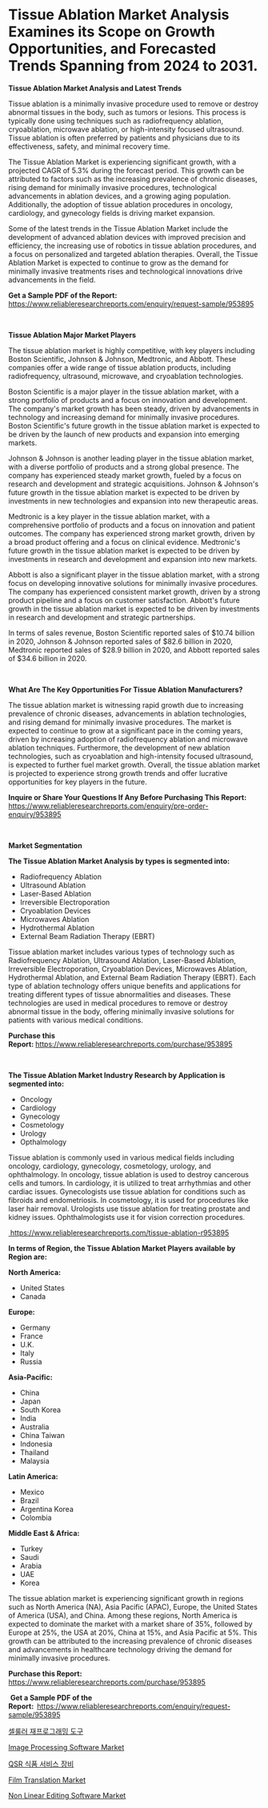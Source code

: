 <p><h1>Tissue Ablation Market Analysis Examines its Scope on Growth Opportunities, and Forecasted Trends Spanning from 2024 to 2031.</h1></p><p><strong>Tissue Ablation Market Analysis and Latest Trends</strong></p>
<p><p>Tissue ablation is a minimally invasive procedure used to remove or destroy abnormal tissues in the body, such as tumors or lesions. This process is typically done using techniques such as radiofrequency ablation, cryoablation, microwave ablation, or high-intensity focused ultrasound. Tissue ablation is often preferred by patients and physicians due to its effectiveness, safety, and minimal recovery time.</p><p>The Tissue Ablation Market is experiencing significant growth, with a projected CAGR of 5.3% during the forecast period. This growth can be attributed to factors such as the increasing prevalence of chronic diseases, rising demand for minimally invasive procedures, technological advancements in ablation devices, and a growing aging population. Additionally, the adoption of tissue ablation procedures in oncology, cardiology, and gynecology fields is driving market expansion.</p><p>Some of the latest trends in the Tissue Ablation Market include the development of advanced ablation devices with improved precision and efficiency, the increasing use of robotics in tissue ablation procedures, and a focus on personalized and targeted ablation therapies. Overall, the Tissue Ablation Market is expected to continue to grow as the demand for minimally invasive treatments rises and technological innovations drive advancements in the field.</p></p>
<p><strong>Get a Sample PDF of the Report:&nbsp;</strong> <a href="https://www.reliableresearchreports.com/enquiry/request-sample/953895">https://www.reliableresearchreports.com/enquiry/request-sample/953895</a></p>
<p>&nbsp;</p>
<p><strong>Tissue Ablation Major Market Players</strong></p>
<p><p>The tissue ablation market is highly competitive, with key players including Boston Scientific, Johnson & Johnson, Medtronic, and Abbott. These companies offer a wide range of tissue ablation products, including radiofrequency, ultrasound, microwave, and cryoablation technologies.</p><p>Boston Scientific is a major player in the tissue ablation market, with a strong portfolio of products and a focus on innovation and development. The company's market growth has been steady, driven by advancements in technology and increasing demand for minimally invasive procedures. Boston Scientific's future growth in the tissue ablation market is expected to be driven by the launch of new products and expansion into emerging markets.</p><p>Johnson & Johnson is another leading player in the tissue ablation market, with a diverse portfolio of products and a strong global presence. The company has experienced steady market growth, fueled by a focus on research and development and strategic acquisitions. Johnson & Johnson's future growth in the tissue ablation market is expected to be driven by investments in new technologies and expansion into new therapeutic areas.</p><p>Medtronic is a key player in the tissue ablation market, with a comprehensive portfolio of products and a focus on innovation and patient outcomes. The company has experienced strong market growth, driven by a broad product offering and a focus on clinical evidence. Medtronic's future growth in the tissue ablation market is expected to be driven by investments in research and development and expansion into new markets.</p><p>Abbott is also a significant player in the tissue ablation market, with a strong focus on developing innovative solutions for minimally invasive procedures. The company has experienced consistent market growth, driven by a strong product pipeline and a focus on customer satisfaction. Abbott's future growth in the tissue ablation market is expected to be driven by investments in research and development and strategic partnerships.</p><p>In terms of sales revenue, Boston Scientific reported sales of $10.74 billion in 2020, Johnson & Johnson reported sales of $82.6 billion in 2020, Medtronic reported sales of $28.9 billion in 2020, and Abbott reported sales of $34.6 billion in 2020.</p></p>
<p>&nbsp;</p>
<p><strong>What Are The Key Opportunities For Tissue Ablation Manufacturers?</strong></p>
<p><p>The tissue ablation market is witnessing rapid growth due to increasing prevalence of chronic diseases, advancements in ablation technologies, and rising demand for minimally invasive procedures. The market is expected to continue to grow at a significant pace in the coming years, driven by increasing adoption of radiofrequency ablation and microwave ablation techniques. Furthermore, the development of new ablation technologies, such as cryoablation and high-intensity focused ultrasound, is expected to further fuel market growth. Overall, the tissue ablation market is projected to experience strong growth trends and offer lucrative opportunities for key players in the future.</p></p>
<p><strong>Inquire or Share Your Questions If Any Before Purchasing This Report:</strong> <a href="https://www.reliableresearchreports.com/enquiry/pre-order-enquiry/953895">https://www.reliableresearchreports.com/enquiry/pre-order-enquiry/953895</a></p>
<p>&nbsp;</p>
<p><strong>Market Segmentation</strong></p>
<p><strong>The Tissue Ablation Market Analysis by types is segmented into:</strong></p>
<p><ul><li>Radiofrequency Ablation</li><li>Ultrasound Ablation</li><li>Laser-Based Ablation</li><li>Irreversible Electroporation</li><li>Cryoablation Devices</li><li>Microwaves Ablation</li><li>Hydrothermal Ablation</li><li>External Beam Radiation Therapy (EBRT)</li></ul></p>
<p><p>Tissue ablation market includes various types of technology such as Radiofrequency Ablation, Ultrasound Ablation, Laser-Based Ablation, Irreversible Electroporation, Cryoablation Devices, Microwaves Ablation, Hydrothermal Ablation, and External Beam Radiation Therapy (EBRT). Each type of ablation technology offers unique benefits and applications for treating different types of tissue abnormalities and diseases. These technologies are used in medical procedures to remove or destroy abnormal tissue in the body, offering minimally invasive solutions for patients with various medical conditions.</p></p>
<p><strong>Purchase this Report:&nbsp;</strong><a href="https://www.reliableresearchreports.com/purchase/953895">https://www.reliableresearchreports.com/purchase/953895</a></p>
<p>&nbsp;</p>
<p><strong>The Tissue Ablation Market Industry Research by Application is segmented into:</strong></p>
<p><ul><li>Oncology</li><li>Cardiology</li><li>Gynecology</li><li>Cosmetology</li><li>Urology</li><li>Opthalmology</li></ul></p>
<p><p>Tissue ablation is commonly used in various medical fields including oncology, cardiology, gynecology, cosmetology, urology, and ophthalmology. In oncology, tissue ablation is used to destroy cancerous cells and tumors. In cardiology, it is utilized to treat arrhythmias and other cardiac issues. Gynecologists use tissue ablation for conditions such as fibroids and endometriosis. In cosmetology, it is used for procedures like laser hair removal. Urologists use tissue ablation for treating prostate and kidney issues. Ophthalmologists use it for vision correction procedures.</p></p>
<p><a href="https://www.reliableresearchreports.com/tissue-ablation-r953895">&nbsp;https://www.reliableresearchreports.com/tissue-ablation-r953895</a></p>
<p><strong>In terms of Region, the Tissue Ablation Market Players available by Region are:</strong></p>
<p>
    <p> <strong> North America: </strong>
        <ul>
            <li>United States</li>
            <li>Canada</li>
        </ul>
        </p> 
    <p> <strong> Europe: </strong>
        <ul>
            <li>Germany</li>
            <li>France</li>
            <li>U.K.</li>
            <li>Italy</li>
            <li>Russia</li>
        </ul>
        </p> 
    <p> <strong> Asia-Pacific: </strong>
        <ul>
            <li>China</li>
            <li>Japan</li>
            <li>South Korea</li>
            <li>India</li>
            <li>Australia</li>
            <li>China Taiwan</li>
            <li>Indonesia</li>
            <li>Thailand</li>
            <li>Malaysia</li>
        </ul>
        </p> 
    <p> <strong> Latin America: </strong>
        <ul>
            <li>Mexico</li>
            <li>Brazil</li>
            <li>Argentina Korea</li>
            <li>Colombia</li>
        </ul>
        </p> 
    <p> <strong> Middle East & Africa: </strong>
        <ul>
            <li>Turkey</li>
            <li>Saudi</li>
            <li>Arabia</li>
            <li>UAE</li>
            <li>Korea</li>
        </ul>
    </p>
    </p>
<p><p>The tissue ablation market is experiencing significant growth in regions such as North America (NA), Asia Pacific (APAC), Europe, the United States of America (USA), and China. Among these regions, North America is expected to dominate the market with a market share of 35%, followed by Europe at 25%, the USA at 20%, China at 15%, and Asia Pacific at 5%. This growth can be attributed to the increasing prevalence of chronic diseases and advancements in healthcare technology driving the demand for minimally invasive procedures.</p></p>
<p><strong>Purchase this Report: </strong><a href="https://www.reliableresearchreports.com/purchase/953895">https://www.reliableresearchreports.com/purchase/953895</a></p>
<p>&nbsp;<strong>Get a Sample PDF of the Report:&nbsp;&nbsp;</strong><a href="https://www.reliableresearchreports.com/enquiry/request-sample/953895">https://www.reliableresearchreports.com/enquiry/request-sample/953895</a></p>
<p><strong></strong></p>
<p><p><a href="https://github.com/konokaryan/Market-Research-Report-List-2/blob/main/740915381628.md">셀룰러 재프로그래밍 도구</a></p><p><a href="https://github.com/gladysalidde/Market-Research-Report-List-2/blob/main/image-processing-software-market.md">Image Processing Software Market</a></p><p><a href="https://github.com/mithunmistry2258/Market-Research-Report-List-2/blob/main/561542481627.md">QSR 식품 서비스 장비</a></p><p><a href="https://github.com/changoleonlaverguenzanoexiste/Market-Research-Report-List-4/blob/main/film-translation-market.md">Film Translation Market</a></p><p><a href="https://github.com/dimitrishawkinswaynenp91rgz/Market-Research-Report-List-4/blob/main/non-linear-editing-software-market.md">Non Linear Editing Software Market</a></p></p>
